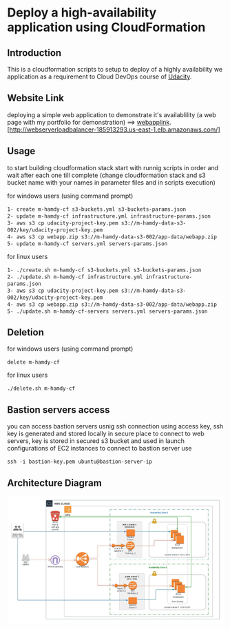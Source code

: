 # Deploy a high-availability application using CloudFormation

## Introduction

This is a cloudformation scripts to setup to deploy of a highly availability we application as a requirement to Cloud DevOps course of [Udacity](https://www.udacity.com/).

## Website Link

deploying a simple web application to demonstrate it's availablility (a web page with my portfolio for demonstration) ==> [webapplink](http://webserverloadbalancer-185913293.us-east-1.elb.amazonaws.com/).
[http://webserverloadbalancer-185913293.us-east-1.elb.amazonaws.com/]

## Usage

to start building cloudformation stack start with runnig scripts in order and wait after each one till complete (change cloudformation stack and s3 bucket name with your names in parameter files and in scripts execution)

for windows users (using command prompt)

    1- create m-hamdy-cf s3-buckets.yml s3-buckets-params.json 
    2- update m-hamdy-cf infrastructure.yml infrastructure-params.json
    3- aws s3 cp udacity-project-key.pem s3://m-hamdy-data-s3-002/key/udacity-project-key.pem
    4- aws s3 cp webapp.zip s3://m-hamdy-data-s3-002/app-data/webapp.zip
    5- update m-hamdy-cf servers.yml servers-params.json

for linux users

    1- ./create.sh m-hamdy-cf s3-buckets.yml s3-buckets-params.json
    2- ./update.sh m-hamdy-cf infrastructure.yml infrastructure-params.json
    3- aws s3 cp udacity-project-key.pem s3://m-hamdy-data-s3-002/key/udacity-project-key.pem
    4- aws s3 cp webapp.zip s3://m-hamdy-data-s3-002/app-data/webapp.zip
    5- ./update.sh m-hamdy-cf-servers servers.yml servers-params.json

## Deletion
for windows users (using command prompt)

    delete m-hamdy-cf

for linux users

    ./delete.sh m-hamdy-cf


## Bastion servers access
you can access bastion servers usnig ssh connection using access key, ssh key is generated and stored locally in secure place
to connect to web servers, key is stored in secured s3 bucket and used in launch configurations of EC2 instances
to connect to bastion server use

    ssh -i bastion-key.pem ubuntu@bastion-server-ip

## Architecture Diagram
![Alt text](design-diagram.jpeg)
